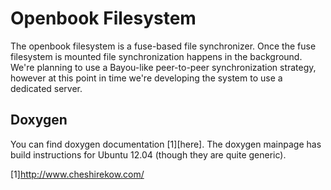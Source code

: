 Openbook Filesystem
==================

The openbook filesystem is a fuse-based file synchronizer. Once the fuse
filesystem is mounted file synchronization happens in the background. We're
planning to use a Bayou-like peer-to-peer synchronization strategy, however
at this point in time we're developing the system to use a dedicated server. 

Doxygen
--------

You can find doxygen documentation [1][here]. The doxygen mainpage has
build instructions for Ubuntu 12.04 (though they are quite generic). 

[1]http://www.cheshirekow.com/
